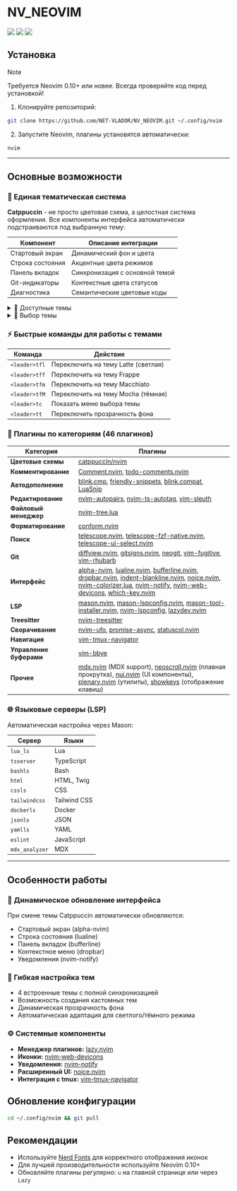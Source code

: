 # NV_NEOVIM

<a href="https://dotfyle.com/NET-VLADOR/nvneovim"><img src="https://dotfyle.com/NET-VLADOR/nvneovim/badges/plugins?style=for-the-badge" /></a>
<a href="https://dotfyle.com/NET-VLADOR/nvneovim"><img src="https://dotfyle.com/NET-VLADOR/nvneovim/badges/leaderkey?style=for-the-badge" /></a>
<a href="https://dotfyle.com/NET-VLADOR/nvneovim"><img src="https://dotfyle.com/NET-VLADOR/nvneovim/badges/plugin-manager?style=for-the-badge" /></a>

## Установка

> [!NOTE]
> Требуется Neovim 0.10+ или новее. Всегда проверяйте код перед установкой!

1. Клонируйте репозиторий:

```sh
git clone https://github.com/NET-VLADOR/NV_NEOVIM.git ~/.config/nvim
```

2. Запустите Neovim, плагины установятся автоматически:

```sh
nvim
```

---

## Основные возможности

### 🎨 Единая тематическая система

**Catppuccin** - не просто цветовая схема, а целостная система оформления. Все компоненты интерфейса автоматически подстраиваются под выбранную тему:

|Компонент|Описание интеграции|
|---|---|
|Стартовый экран|Динамический фон и цвета|
|Строка состояния|Акцентные цвета режимов|
|Панель вкладок|Синхронизация с основной темой|
|Git-индикаторы|Контекстные цвета статусов|
|Диагностика|Семантические цветовые коды|

<details>
<summary> 🌈 Доступные темы </summary>

|Тема|Описание|Скриншоты|
|---|---|---|
|**Mocha**|Тёмная тема (по умолчанию)|<div style="display: flex; gap: 10px;"><img src="./assets/alpha_mocha.png" alt="Стартовый экран" style="width:700px;"><img src="./assets/editor_mocha.png" alt="Редактор" style="width:700px;"></div>|
|**Macchiato**|Насыщенная тёмная тема|<div style="display: flex; gap: 10px;"><img src="./assets/alpha_macchiato.png" alt="Стартовый экран" style="width:700px;"><img src="./assets/editor_macchiato.png" alt="Редактор" style="width:700px;"></div>|
|**Frappe**|Умеренная тёмная тема|<div style="display: flex; gap: 10px;"><img src="./assets/alpha_frappe.png" alt="Стартовый экран" style="width:700px;"><img src="./assets/editor_frappe.png" alt="Редактор" style="width:700px;"></div>|
|**Latte**|Светлая тема|<div style="display: flex; gap: 10px;"><img src="./assets/alpha_latte.png" alt="Стартовый экран" style="width:700px;"><img src="./assets/editor_latte.png" alt="Редактор" style="width:700px;"></div>|
</details>

<details>
<summary>🎨 Выбор темы</summary>

![Выбор темы](./assets/theme_picker.png)
</details>

### ⚡ Быстрые команды для работы с темами

|Команда|Действие|
|---|---|
|`<leader>tfl`|Переключить на тему Latte (светлая)|
|`<leader>tff`|Переключить на тему Frappe|
|`<leader>tfm`|Переключить на тему Macchiato|
|`<leader>tfM`|Переключить на тему Mocha (тёмная)|
|`<leader>tc`|Показать меню выбора темы|
|`<leader>tt`|Переключить прозрачность фона|

### 🧩 Плагины по категориям (46 плагинов)

|Категория|Плагины|
|---|---|
|**Цветовые схемы**|[catppuccin/nvim](https://github.com/catppuccin/nvim)|
|**Комментирование**|[Comment.nvim](https://github.com/numToStr/Comment.nvim), [todo-comments.nvim](https://github.com/folke/todo-comments.nvim)|
|**Автодополнение**|[blink.cmp](https://github.com/Saghen/blink.cmp), [friendly-snippets](https://github.com/rafamadriz/friendly-snippets), [blink.compat](https://github.com/Saghen/blink.cmp), [LuaSnip](https://github.com/L3MON4D3/LuaSnip)|
|**Редактирование**|[nvim-autopairs](https://github.com/windwp/nvim-autopairs), [nvim-ts-autotag](https://github.com/windwp/nvim-ts-autotag), [vim-sleuth](https://github.com/tpope/vim-sleuth)|
|**Файловый менеджер**|[nvim-tree.lua](https://github.com/nvim-tree/nvim-tree.lua)|
|**Форматирование**|[conform.nvim](https://github.com/stevearc/conform.nvim)|
|**Поиск**|[telescope.nvim](https://github.com/nvim-telescope/telescope.nvim), [telescope-fzf-native.nvim](https://github.com/nvim-telescope/telescope-fzf-native.nvim), [telescope-ui-select.nvim](https://github.com/nvim-telescope/telescope-ui-select.nvim)|
|**Git**|[diffview.nvim](https://github.com/sindrets/diffview.nvim), [gitsigns.nvim](https://github.com/lewis6991/gitsigns.nvim), [neogit](https://github.com/NeogitOrg/neogit), [vim-fugitive](https://github.com/tpope/vim-fugitive), [vim-rhubarb](https://github.com/tpope/vim-rhubarb)|
|**Интерфейс**|[alpha-nvim](https://github.com/goolord/alpha-nvim), [lualine.nvim](https://github.com/nvim-lualine/lualine.nvim), [bufferline.nvim](https://github.com/akinsho/bufferline.nvim), [dropbar.nvim](https://github.com/Bekaboo/dropbar.nvim), [indent-blankline.nvim](https://github.com/lukas-reineke/indent-blankline.nvim), [noice.nvim](https://github.com/folke/noice.nvim), [nvim-colorizer.lua](https://github.com/norcalli/nvim-colorizer.lua), [nvim-notify](https://github.com/rcarriga/nvim-notify), [nvim-web-devicons](https://github.com/nvim-tree/nvim-web-devicons), [which-key.nvim](https://github.com/folke/which-key.nvim)|
|**LSP**|[mason.nvim](https://github.com/williamboman/mason.nvim), [mason-lspconfig.nvim](https://github.com/williamboman/mason-lspconfig.nvim), [mason-tool-installer.nvim](https://github.com/WhoIsSethDaniel/mason-tool-installer.nvim), [nvim-lspconfig](https://github.com/neovim/nvim-lspconfig), [lazydev.nvim](https://github.com/folke/lazydev.nvim)|
|**Treesitter**|[nvim-treesitter](https://github.com/nvim-treesitter/nvim-treesitter)|
|**Сворачивание**|[nvim-ufo](https://github.com/kevinhwang91/nvim-ufo), [promise-async](https://github.com/kevinhwang91/promise-async), [statuscol.nvim](https://github.com/luukvbaal/statuscol.nvim)|
|**Навигация**|[vim-tmux-navigator](https://github.com/christoomey/vim-tmux-navigator)|
|**Управление буферами**|[vim-bbye](https://github.com/moll/vim-bbye)|
|**Прочее**|[mdx.nvim](https://github.com/davidmh/mdx.nvim) (MDX support), [neoscroll.nvim](https://github.com/karb94/neoscroll.nvim) (плавная прокрутка), [nui.nvim](https://github.com/MunifTanjim/nui.nvim) (UI компоненты), [plenary.nvim](https://github.com/nvim-lua/plenary.nvim) (утилиты), [showkeys](https://github.com/nvzone/showkeys) (отображение клавиш)|

### 🌐 Языковые серверы (LSP)

Автоматическая настройка через Mason:

|Сервер|Языки|
|---|---|
|`lua_ls`|Lua|
|`tsserver`|TypeScript|
|`bashls`|Bash|
|`html`|HTML, Twig|
|`cssls`|CSS|
|`tailwindcss`|Tailwind CSS|
|`dockerls`|Docker|
|`jsonls`|JSON|
|`yamlls`|YAML|
|`eslint`|JavaScript|
|`mdx_analyzer`|MDX|

---

## Особенности работы

### 🔄 Динамическое обновление интерфейса

При смене темы Catppuccin автоматически обновляются:
- Стартовый экран (alpha-nvim)
- Строка состояния (lualine)
- Панель вкладок (bufferline)
- Контекстное меню (dropbar)
- Уведомления (nvim-notify)

### 🎨 Гибкая настройка тем

- 4 встроенные темы с полной синхронизацией
- Возможность создания кастомных тем
- Динамическая прозрачность фона
- Автоматическая адаптация для светлого/тёмного режима

### ⚙️ Системные компоненты

- **Менеджер плагинов:** [lazy.nvim](https://github.com/folke/lazy.nvim)
- **Иконки:** [nvim-web-devicons](https://github.com/nvim-tree/nvim-web-devicons)
- **Уведомления:** [nvim-notify](https://github.com/rcarriga/nvim-notify)
- **Расширенный UI:** [noice.nvim](https://github.com/folke/noice.nvim)
- **Интеграция с tmux:** [vim-tmux-navigator](https://github.com/christoomey/vim-tmux-navigator)

## Обновление конфигурации

```sh
cd ~/.config/nvim && git pull
```

## Рекомендации

- Используйте [Nerd Fonts](https://www.nerdfonts.com/) для корректного отображения иконок
- Для лучшей производительности используйте Neovim 0.10+
- Обновляйте плагины регулярно: `u` на главной странице или через `Lazy`

